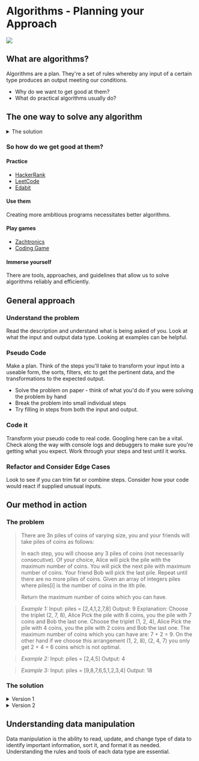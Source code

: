 # Algorithms - Planning your Approach

![](https://media3.giphy.com/media/c4UFjRMfRRkXu/giphy.gif?cid=ecf05e477fe189765b6e09127b23898c9943b33d8179bcf1&rid=giphy.gif)

## What are algorithms?
Algorithms are a plan.  They're a set of rules whereby any input of a certain type produces an output meeting our conditions.

- Why do we want to get good at them?
- What do practical algorithms usually do?

## The one way to solve any algorithm
<details>
<summary>The solution</summary>
![](https://i.imgur.com/IlweEFM.gif)

There's no one way to solve every algorithm
</details>

### So how do we get good at them?
#### Practice
- [HackerRank](https://www.hackerrank.com)
- [LeetCode](https://https://leetcode.com/)
- [Edabit](https://edabit.com/)

#### Use them
Creating more ambitious programs necessitates better algorithms.

#### Play games
- [Zachtronics](https://store.steampowered.com/developer/zachtronics)
- [Coding Game](https://www.codingame.com/start)

#### Immerse yourself
There are tools, approaches, and guidelines that allow us to solve algorithms reliably and efficiently.

## General approach
### Understand the problem
Read the description and understand what is being asked of you.  Look at what the input and output data type.  Looking at examples can be helpful.

### Pseudo Code
Make a plan.  Think of the steps you'll take to transform your input into a useable form, the sorts, filters, etc to get the pertinent data, and the transformations to the expected output.

- Solve the problem on paper - think of what you'd do if you were solving the problem by hand
- Break the problem into small individual steps
- Try filling in steps from both the input and output.

### Code it
Transform your pseudo code to real code. Googling here can be a vital. Check along the way with console logs and debuggers to make sure you're getting what you expect. Work through your steps and test until it works.


### Refactor and Consider Edge Cases
Look to see if you can trim fat or combine steps. Consider how your code would react if supplied unusual inputs.

## Our method in action
### The problem

> There are 3n piles of coins of varying size, you and your friends will take piles of coins as follows:
> 
> In each step, you will choose any 3 piles of coins (not necessarily consecutive).
> Of your choice, Alice will pick the pile with the maximum number of coins.
> You will pick the next pile with maximum number of coins.
> Your friend Bob will pick the last pile.
> Repeat until there are no more piles of coins.
> Given an array of integers piles where piles[i] is the number of coins in the ith pile.
> 
> Return the maximum number of coins which you can have.


> *Example 1:* 
> Input: piles = [2,4,1,2,7,8]
> Output: 9
> Explanation: Choose the triplet (2, 7, 8), Alice Pick the pile with 8 coins, you the pile with 7 coins and Bob the last one.
> Choose the triplet (1, 2, 4), Alice Pick the pile with 4 coins, you the pile with 2 coins and Bob the last one.
> The maximum number of coins which you can have are: 7 + 2 = 9.
> On the other hand if we choose this arrangement (1, 2, 8), (2, 4, 7) you only get 2 + 4 = 6 coins which is not optimal.

> *Example 2:* 
> Input: piles = [2,4,5]
> Output: 4


> *Example 3:* 
> Input: piles = [9,8,7,6,5,1,2,3,4]
> Output: 18
 
### The solution
<details>
<summary>Version 1</summary>

```
   int maxCoins(int[] piles) {
		int count=0;
		Arrays.sort(piles);
		while(piles.length>1){
     		count+=piles[piles.length-2];
	  		int[] newArr = new int[piles.length-3];
	  		for(int i = 1;i<piles.length-2;i++){
	  			newArr[i-1]=piles[i];
	  		}
	  		piles=newArr;
    	}
		return count;
	};
```

Completes in > 2500ms
</details>

	
<details>
<summary>Version 2</summary>

```
	int maxCoins(int[] piles) {
		Arrays.sort(piles);
		int ans = 0;
		for (int i = piles.length / 3; i < piles.length; i += 2){
       	ans += piles[i];
       	}
		return ans;
    }
```

Completes in 212 ms
</details>

## Understanding data manipulation
Data manipulation is the ability to read, update, and change type of data to identify important information, sort it, and format it as needed.  Understanding the rules and tools of each data type are essential.

